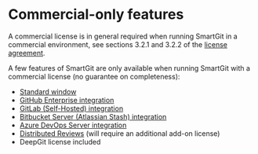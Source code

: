 # Commercial-only features

A commercial license is in general required when running SmartGit in a commercial environment, see sections 3.2.1 and 3.2.2 of the [license agreement](https://www.syntevo.com/documents/smartgit-license.html).

A few features of SmartGit are only available when running SmartGit with a commercial license (no guarantee on completeness):

- [Standard window](../GUI/Standard-Window.md)
- [GitHub Enterprise integration](../Integrations/GitHub-Enterprise-Integration.md)
- [GitLab (Self-Hosted) integration](../Integrations/GitLab.md)
- [Bitbucket Server (Atlassian Stash) integration](../Integrations/BitBucket-Server-Atlassian-Stash-integration.md)
- [Azure DevOps Server integration](../Integrations/Azure-DevOps.md)
- [Distributed Reviews](../AddOns/Distributed-Reviews-add-on-.md) (will require an additional add-on license)
- DeepGit license included
